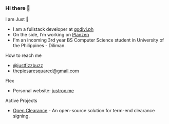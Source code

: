 ### Hi there 👋

I am Just 🙂

- I am a fullstack developer at [godivi.ph](https://godivi.ph)
- On the side, I’m working on [Planzen](https://twitter.com/justfizzbuzz/status/1278390070915915776?s=19)
- I'm an incoming 3rd year BS Computer Science student in University of the Philippines - Diliman.

How to reach me
- [@justfizzbuzz](https://twitter.com/justfizzbuzz)
- [thepiesaresquared@gmail.com](mailto://thepiesaresquared@gmail.com)

Flex
- Personal website: [justrox.me](https://justrox.me)

Active Projects
- [Open Clearance](https://open-clearance.netlify.com) - An open-source solution for term-end clearance signing.
